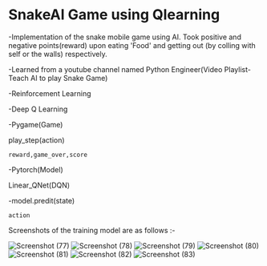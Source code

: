 # SnakeAI Game using Qlearning

-Implementation of the snake mobile game using AI. Took positive and negative points(reward) upon eating 'Food' and getting out (by colling with self or the walls) respectively.

-Learned from a youtube channel named Python Engineer(Video Playlist- Teach AI to play Snake Game)

-Reinforcement Learning

-Deep Q Learning

-Pygame(Game)

  play_step(action)
  
    reward,game_over,score
    
-Pytorch(Model)

  Linear_QNet(DQN)
  
  -model.predit(state)
  
    action
    
    
Screenshots of the training model are as follows :-
 
![Screenshot (77)](https://user-images.githubusercontent.com/43823465/137292226-ad08ef8a-5720-4c95-8ed5-2ef9323e6be6.png)
![Screenshot (78)](https://user-images.githubusercontent.com/43823465/137292247-36907981-0be7-403f-b0c6-23ea09303533.png)
![Screenshot (79)](https://user-images.githubusercontent.com/43823465/137292260-e3b7a3a4-8f60-48cd-a90e-2bb7ba68860a.png)
![Screenshot (80)](https://user-images.githubusercontent.com/43823465/137292267-73ef6d68-b7fb-4125-8be1-f825fef36096.png)
![Screenshot (81)](https://user-images.githubusercontent.com/43823465/137292276-261c4b43-3d43-45d5-b7f3-1bb2b78a001c.png)
![Screenshot (82)](https://user-images.githubusercontent.com/43823465/137292283-8a289065-0b7e-4560-8abb-baf97aefbe23.png)
![Screenshot (83)](https://user-images.githubusercontent.com/43823465/137292292-14fb88ad-b675-48b5-ba0f-0d8fb99b3722.png)
